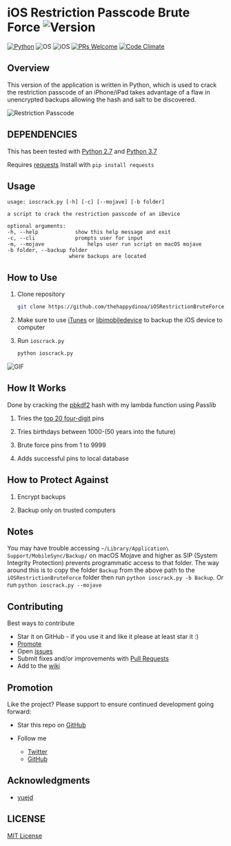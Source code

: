 # iOS Restriction Passcode Brute Force ![Version](https://img.shields.io/badge/Version-3.0.0-blue.svg?style=flat-square)

[![Python](https://img.shields.io/badge/Python-2.7%20&%203.6-orange.svg?style=flat-square)](https://www.python.org/downloads/release/python-2714/) ![OS](https://img.shields.io/badge/Works%20On-Linux%20|%20macOS%20|%20Windows%20-green.svg?style=flat-square) ![iOS](https://img.shields.io/badge/Tested%20On%20iOS-9.3.5%20|%2010.0.1%20|%2011.2.1-green.svg?style=flat-square) [![PRs Welcome](https://img.shields.io/badge/PRs-welcome-brightgreen.svg?style=flat-square)](http://makeapullrequest.com) [![Code Climate](https://img.shields.io/codeclimate/maintainability/thehappydinoa/iOSRestrictionBruteForce.svg?style=flat-square)](https://codeclimate.com/github/thehappydinoa/iOSRestrictionBruteForce)

## Overview

This version of the application is written in Python, which is used to crack the restriction passcode of an iPhone/iPad takes advantage of a flaw in unencrypted backups allowing the hash and salt to be discovered.

![Restriction Passcode](docs/ios-restrictions.jpeg)

## DEPENDENCIES

This has been tested with [Python 2.7](https://www.python.org/downloads/release/python-271/) and [Python 3.7](https://www.python.org/downloads/release/python-365/)

Requires [requests][def] Install with `pip install requests`

## Usage

```usage
usage: ioscrack.py [-h] [-c] [--mojave] [-b folder]

a script to crack the restriction passcode of an iDevice

optional arguments:
-h, --help            show this help message and exit
-c, --cli             prompts user for input
-m, --mojave              helps user run script on macOS mojave
-b folder, --backup folder
                    where backups are located
```

## How to Use

1. Clone repository

   ```bash
   git clone https://github.com/thehappydinoa/iOSRestrictionBruteForce && cd iOSRestrictionBruteForce
   ```

2. Make sure to use [iTunes](https://www.apple.com/itunes/download/) or [libimobiledevice](https://github.com/libimobiledevice/libimobiledevice) to backup the iOS device to computer

3. Run `ioscrack.py`

   ```bash
   python ioscrack.py
   ```

![GIF](docs/ioscrack.gif)

## How It Works

Done by cracking the [pbkdf2](http://www.ietf.org/rfc/rfc2898.txt) hash with my lambda function using Passlib

1. Tries the [top 20 four-digit](http://www.datagenetics.com/blog/september32012/index.html) pins

2. Tries birthdays between 1000-(50 years into the future)

3. Brute force pins from 1 to 9999

4. Adds successful pins to local database

## How to Protect Against

1. Encrypt backups

2. Backup only on trusted computers

## Notes

You may have trouble accessing `~/Library/Application\ Support/MobileSync/Backup/` on macOS Mojave and higher as SIP (System Integrity Protection) prevents programmatic access to that folder. The way around this is to copy the folder `Backup` from the above path to the `iOSRestrictionBruteForce` folder then run `python ioscrack.py -b Backup`. Or run `python ioscrack.py --mojave`

## Contributing

Best ways to contribute

- Star it on GitHub - if you use it and like it please at least star it :)
- [Promote](#promotion)
- Open [issues](https://github.com/thehappydinoa/iOSRestrictionBruteForce/issues)
- Submit fixes and/or improvements with [Pull Requests](http://makeapullrequest.com)
- Add to the [wiki](https://github.com/thehappydinoa/iOSRestrictionBruteForce/wiki)

## Promotion

Like the project? Please support to ensure continued development going forward:

- Star this repo on [GitHub](action:files#disambiguate)
- Follow me

  - [Twitter](https://twitter.com/thehappydinoa)
  - [GitHub](https://github.com/thehappydinoa)

## Acknowledgments

- [yuejd](https://github.com/yuejd)

## LICENSE

[MIT License](LICENSE)


[def]: http://docs.python-requests.org/en/master/